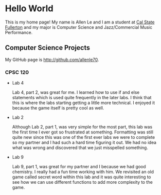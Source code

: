 # Hello World

This is my home page! My name is Allen Le and I am a student at [Cal State Fullerton](http://www.fullerton.edu/) and my major is Computer Science and Jazz/Commercial Music Performance.

## Computer Science Projects

My GitHub page is http://github.com/allenle70.

### CPSC 120

* Lab 4

    Lab 4, part 2, was great for me. I learned how to use if and else statements which is used quite frequently in the later labs. I think that this is where the labs starting getting a little more technical. I enjoyed it because the game itself is pretty cool as well.

* Lab 2

    Although Lab 2, part 1, was very simple for the most part, this lab was the first time I ever got so frustrated at something. Formatting was still quite new since this was one of the first ever labs we were to complete so my partner and I had such a hard time figuring it out. We had no idea what was wrong and discovered that we just misspelled something.

* Lab 9

    Lab 9, part 1, was great for my partner and I because we had good chemistry. I really had a fun time working with him. We revisited an old game called secret word within this lab and it was quite interesting to see how we can use different functions to add more complexity to the game.

